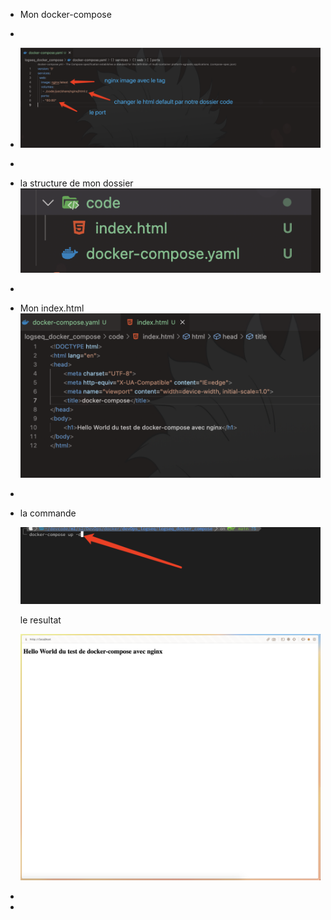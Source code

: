 - Mon docker-compose
-
- ![image.png](../assets/image_1680082928575_0.png)
-
- la structure de mon dossier 
  ![image.png](../assets/image_1680082988868_0.png)
-
- Mon index.html
  ![image.png](../assets/image_1680083036886_0.png)
-
- la commande 
  
  ![image.png](../assets/image_1680083100923_0.png)
  
  le resultat 
  
  ![image.png](../assets/image_1680083171815_0.png)
-
-